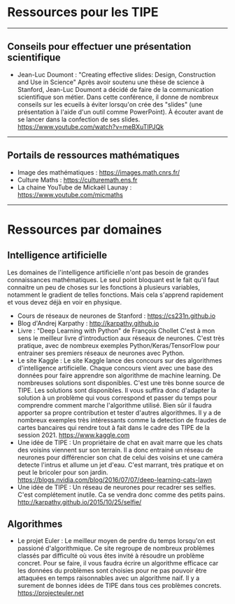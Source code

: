 # Ressources pour les TIPE

---

## Conseils pour effectuer une présentation scientifique

* Jean-Luc Doumont : "Creating effective slides: Design, Construction and Use in Science"
  Après avoir soutenu une thèse de science à Stanford, Jean-Luc Doumont a décidé de faire de la communication scientifique son métier. Dans cette conférence, il donne de nombreux conseils sur les ecueils à éviter lorsqu'on crée des "slides" (une présentation à l'aide d'un outil comme PowerPoint). À écouter avant de se lancer dans la confection de ses slides. https://www.youtube.com/watch?v=meBXuTIPJQk

---

## Portails de ressources mathématiques

* Image des mathématiques : https://images.math.cnrs.fr/
* Culture Maths : https://culturemath.ens.fr
* La chaine YouTube de Mickaël Launay : https://www.youtube.com/micmaths

---

# Ressources par domaines

## Intelligence artificielle

Les domaines de l'intelligence artificielle n'ont pas besoin de grandes connaissances mathématiques. Le seul point bloquant est le fait qu'il faut connaitre un peu de choses sur les fonctions à plusieurs variables, notamment le gradient de telles fonctions. Mais cela s'apprend rapidement et vous devez déjà en voir en physique.

* Cours de réseaux de neurones de Stanford : https://cs231n.github.io
* Blog d'Andrej Karpathy : http://karpathy.github.io
* Livre : "Deep Learning with Python" de François Chollet
  C'est à mon sens le meilleur livre d'introduction aux réseaux de neurones. C'est très pratique, avec de nombreux exemples Python/Keras/TensorFlow pour entrainer ses premiers réseaux de neurones avec Python.
* Le site Kaggle : Le site Kaggle lance des concours sur des algorithmes d'intelligence artificielle. Chaque concours vient avec une base des données pour faire apprendre son algorithme de machine learning. De nombreuses solutions sont disponibles. C'est une très bonne source de TIPE. Les solutions sont disponibles. Il vous suffira donc d'adapter la solution à un problème qui vous correspond et passer du temps pour comprendre comment marche l'algorithme utilisé. Bien sûr il faudra apporter sa propre contribution et tester d'autres algorithmes. Il y a de nombreux exemples très intéressants comme la detection de fraudes de cartes bancaires qui rendre tout à fait dans le cadre des TIPE de la session 2021. https://www.kaggle.com
* Une idée de TIPE : Un propriétaire de chat en avait marre que les chats des voisins viennent sur son terrain. Il a donc entrainé un réseau de neurones pour différencier son chat de celui des voisins et une caméra detecte l'intrus et allume un jet d'eau. C'est marrant, très pratique et on peut le bricoler pour son jardin. https://blogs.nvidia.com/blog/2016/07/07/deep-learning-cats-lawn
* Une idée de TIPE : Un réseau de neurones pour recadrer ses selfies. C'est complétement inutile. Ca se vendra donc comme des petits pains. http://karpathy.github.io/2015/10/25/selfie/

## Algorithmes

* Le projet Euler : Le meilleur moyen de perdre du temps lorsqu'on est passioné d'algorithmique. Ce site regroupe de nombreux problèmes classés par difficulté où vous êtes invité à résoudre un problème concret. Pour se faire, il vous faudra écrire un algorithme efficace car les données du problèmes sont choisies pour ne pas pouvoir être attaquées en temps raisonnables avec un algorithme naif. Il y a surement de bonnes idées de TIPE dans tous ces problèmes concrets. https://projecteuler.net
